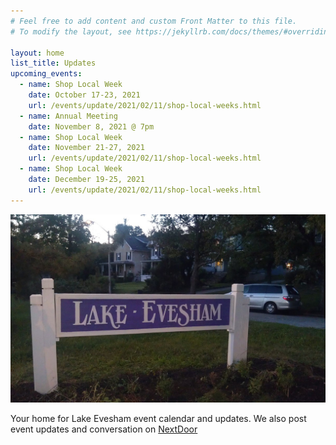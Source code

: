 ```yaml
---
# Feel free to add content and custom Front Matter to this file.
# To modify the layout, see https://jekyllrb.com/docs/themes/#overriding-theme-defaults

layout: home
list_title: Updates
upcoming_events:
  - name: Shop Local Week
    date: October 17-23, 2021
    url: /events/update/2021/02/11/shop-local-weeks.html
  - name: Annual Meeting
    date: November 8, 2021 @ 7pm
  - name: Shop Local Week
    date: November 21-27, 2021
    url: /events/update/2021/02/11/shop-local-weeks.html
  - name: Shop Local Week
    date: December 19-25, 2021
    url: /events/update/2021/02/11/shop-local-weeks.html
---
```


![Lake Evesham Neighborhood Sign](/img/sign.jpg)

Your home for Lake Evesham event calendar and updates. We also post event updates and conversation on [NextDoor](https://nextdoor.com)
